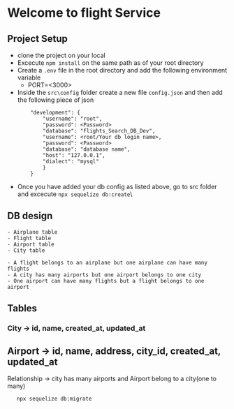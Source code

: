 # Welcome to flight Service
## Project Setup
- clone the project on your local
- Excecute `npm install` on the same path as of your root directory
-  Create a `.env` file in the root directory and add the following  environment variable
    - PORT=<3000>
- Inside the `src\config` folder create a new file `config.json` and then add the following piece of json
    ```{
        "development": {
            "username": "root",
            "password": <Password>
            "database": "Flights_Search_DB_Dev",
            "username": <root/Your db login name>,
            "password": <Password>
            "database": "database name",
            "host": "127.0.0.1",
            "dialect": "mysql"
            }
        }
    ```
- Once you have added your db config as listed above, go to src folder and  excecute `npx sequelize db:create`\

## DB design
    - Airplane table
    - Flight table
    - Airport table
    - City table

    - A flight belongs to an airplane but one airplane can have many flights
    - A city has many airports but one airport belongs to one city
    - One airport can have many flights but a flight belongs to one airport

## Tables

### City -> id, name, created_at, updated_at
## Airport -> id, name, address, city_id, created_at, updated_at
   Relationship -> city has many airports and Airport belong to a city(one to many)
   ```npx sequelize model:generate --name:Aiport --attributes name:String,address:String,cityId:integer
      npx sequelize db:migrate
   ```